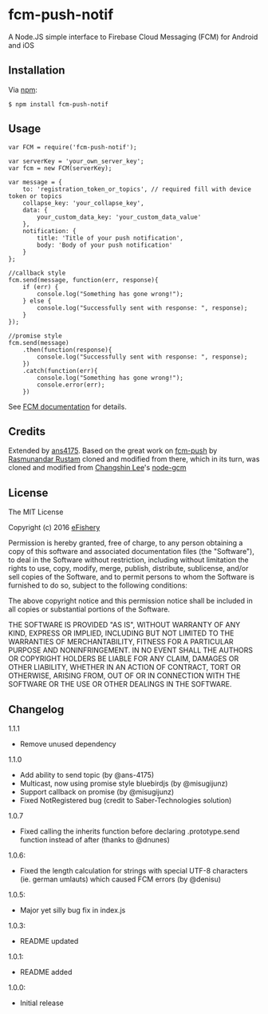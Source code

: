 fcm-push-notif
========
A Node.JS simple interface to Firebase Cloud Messaging (FCM) for Android and iOS

## Installation

Via [npm][1]:

    $ npm install fcm-push-notif

## Usage

    var FCM = require('fcm-push-notif');

    var serverKey = 'your_own_server_key';
    var fcm = new FCM(serverKey);

    var message = {
        to: 'registration_token_or_topics', // required fill with device token or topics
        collapse_key: 'your_collapse_key', 
        data: {
            your_custom_data_key: 'your_custom_data_value'
        },
        notification: {
            title: 'Title of your push notification',
            body: 'Body of your push notification'
        }
    };
    
    //callback style
    fcm.send(message, function(err, response){
        if (err) {
            console.log("Something has gone wrong!");
        } else {
            console.log("Successfully sent with response: ", response);
        }
    });

    //promise style
    fcm.send(message)
        .then(function(response){
            console.log("Successfully sent with response: ", response);
        })
        .catch(function(err){
            console.log("Something has gone wrong!");
            console.error(err);
        })

See [FCM documentation][2] for details.

## Credits

Extended by [ans4175][3].
Based on the great work on [fcm-push][7] by [Rasmunandar Rustam][4] cloned and modified from there, which in its turn, was cloned and modified from [Changshin Lee][5]'s [node-gcm][5]

## License

The MIT License

Copyright (c) 2016 [eFishery][8]

Permission is hereby granted, free of charge, to any person obtaining a copy of this software and associated documentation files (the "Software"), to deal in the Software without restriction, including without limitation the rights to use, copy, modify, merge, publish, distribute, sublicense, and/or sell copies of the Software, and to permit persons to whom the Software is furnished to do so, subject to the following conditions:

The above copyright notice and this permission notice shall be included in all copies or substantial portions of the Software.

THE SOFTWARE IS PROVIDED "AS IS", WITHOUT WARRANTY OF ANY KIND, EXPRESS OR IMPLIED, INCLUDING BUT NOT LIMITED TO THE WARRANTIES OF MERCHANTABILITY, FITNESS FOR A PARTICULAR PURPOSE AND NONINFRINGEMENT. IN NO EVENT SHALL THE AUTHORS OR COPYRIGHT HOLDERS BE LIABLE FOR ANY CLAIM, DAMAGES OR OTHER LIABILITY, WHETHER IN AN ACTION OF CONTRACT, TORT OR OTHERWISE, ARISING FROM, OUT OF OR IN CONNECTION WITH THE SOFTWARE OR THE USE OR OTHER DEALINGS IN THE SOFTWARE.

[1]: https://www.npmjs.com/package/fcm-push-notif
[2]: https://firebase.google.com/docs/cloud-messaging
[3]: mailto:ans4175@efishery.com
[4]: mailto:nandar.rustam@gmail.com
[5]: https://github.com/h2soft/node-gcm
[6]: http://www.gnu.org/licenses/lgpl-3.0.txt
[7]: https://github.com/nandarustam/fcm-push
[8]: http://www.efishery.com

## Changelog

1.1.1
 - Remove unused dependency

1.1.0
  - Add ability to send topic (by @ans-4175)
  - Multicast, now using promise style bluebirdjs (by @misugijunz)
  - Support callback on promise (by @misugijunz)
  - Fixed NotRegistered bug (credit to Saber-Technologies solution)

1.0.7
  
  - Fixed calling the inherits function before declaring .prototype.send function instead of after (thanks to @dnunes)

1.0.6: 

  - Fixed the length calculation for strings with special UTF-8 characters (ie. german umlauts) which caused FCM errors (by @denisu)

1.0.5:

  - Major yet silly bug fix in index.js

1.0.3:

  - README updated

1.0.1:

  - README added

1.0.0:

  - Initial release
